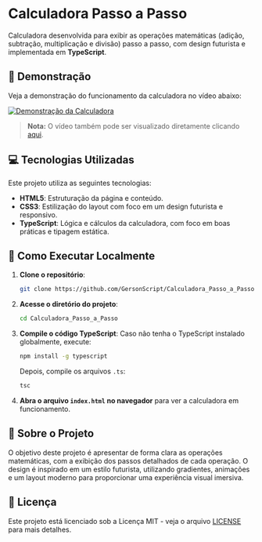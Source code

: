 # Calculadora Passo a Passo

Calculadora desenvolvida para exibir as operações matemáticas (adição, subtração, multiplicação e divisão) passo a passo, com design futurista e implementada em **TypeScript**.

## 🚀 Demonstração

Veja a demonstração do funcionamento da calculadora no vídeo abaixo:

[![Demonstração da Calculadora](https://img.youtube.com/vi/ID_DO_VIDEO/maxresdefault.jpg)](https://github.com/user-attachments/assets/b2a6148b-5d0a-4646-bf46-e89399d0a62c)

> **Nota:** O vídeo também pode ser visualizado diretamente clicando [aqui](https://github.com/user-attachments/assets/b2a6148b-5d0a-4646-bf46-e89399d0a62c).

## 💻 Tecnologias Utilizadas

Este projeto utiliza as seguintes tecnologias:

- **HTML5**: Estruturação da página e conteúdo.
- **CSS3**: Estilização do layout com foco em um design futurista e responsivo.
- **TypeScript**: Lógica e cálculos da calculadora, com foco em boas práticas e tipagem estática.

## 🔧 Como Executar Localmente

1. **Clone o repositório**:
    ```bash
    git clone https://github.com/GersonScript/Calculadora_Passo_a_Passo.git
    ```

2. **Acesse o diretório do projeto**:
    ```bash
    cd Calculadora_Passo_a_Passo
    ```

3. **Compile o código TypeScript**:
    Caso não tenha o TypeScript instalado globalmente, execute:
    ```bash
    npm install -g typescript
    ```
    Depois, compile os arquivos `.ts`:
    ```bash
    tsc
    ```

4. **Abra o arquivo `index.html` no navegador** para ver a calculadora em funcionamento.

## 📜 Sobre o Projeto

O objetivo deste projeto é apresentar de forma clara as operações matemáticas, com a exibição dos passos detalhados de cada operação. O design é inspirado em um estilo futurista, utilizando gradientes, animações e um layout moderno para proporcionar uma experiência visual imersiva.

## 📄 Licença

Este projeto está licenciado sob a Licença MIT - veja o arquivo [LICENSE](./LICENSE) para mais detalhes.
